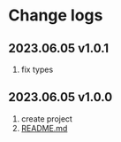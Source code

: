 # Change logs

## 2023.06.05 v1.0.1

1. fix types

## 2023.06.05 v1.0.0

1. create project
2. [README.md](./README.md)

